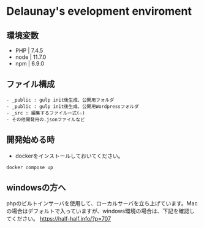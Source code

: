 # Delaunay's evelopment enviroment

## 環境変数

- PHP | 7.4.5
- node | 11.7.0
- npm | 6.9.0

## ファイル構成

```
- _public : gulp init後生成、公開用フォルダ
- _public : gulp init後生成、公開用Wordpressフォルダ
- _src : 編集するファイル一式(☆)
- その他開発用の.jsonファイルなど
```


## 開発始める時

- dockerをインストールしておいてください。

```
docker compose up
````


## windowsの方へ
phpのビルトインサーバを使用して、ローカルサーバを立ち上げています。Macの場合はデフォルトで入っていますが、windows環境の場合は、下記を確認してください。
https://half-half.info/?p=707
